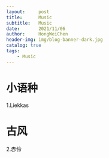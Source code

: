 ```yaml
---
layout:     post
title:      Music
subtitle:   Music
date:       2021/11/06
author:     HongWeiChen
header-img: img/blog-banner-dark.jpg
catalog: true
tags:
    - Music
---
```


# 小语种

1.Liekkas

# 古风

2.赤伶
